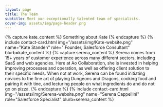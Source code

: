 ```yaml
---
layout: page
title: The Team
subtitle: Meet our exceptionally talented team of specialists.
cover-img: assets/img/page-header.png
---
```



<div class="card-holder">
{% capture kate_content %}
Something about Kate
{% endcapture %}
{% include contact-card.html img="/assets/img/Kate-website.png" name="Kate Standen" role=" Founder, Salesforce Consultant" blurb=kate_content %}
{% capture serena_content %}
Serena comes from 15+ years of customer experience across many different sectors, including SaaS and web agencies. Here at Ao Collaboration, she is invested in helping improving processes and operation, as well as offering client solution to their specific needs. When not at work, Serena can be found initiating novices to the fine art of playing Dungeons and Dragons, cooking food and pairing it with tine, and lecturing people on what ingredients do and do not go on pizza.
{% endcapture %}
{% include contact-card.html img="/assets/img/Serena-website.png" name="Serena Cappellini" role="Salesforce Specialist" blurb=serena_content %}
</div>


